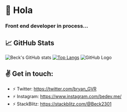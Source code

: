 # 👋 Hola
### Front end developer in process... 

## &#x1f4c8; GitHub Stats

![Beck's GitHub stats](https://github-readme-stats.vercel.app/api?username=beck2301&hide=contribs,prs&theme=radical&show_icons=true) [![Top Langs](https://github-readme-stats.vercel.app/api/top-langs/?username=beck2301&layout=compact&theme=radical)](https://github.com/majoledesma/github-readme-stats)
![GitHub Logo](https://i.ibb.co/0cCqD9N/BE-LG-Baner.png)


## :v: Get in touch: 
* :zap: Twitter: https://twitter.com/bryan_GVR
* :zap: Instagram: https://www.instagram.com/bedev.me/
* :zap: StackBlitz: https://stackblitz.com/@Beck2301

